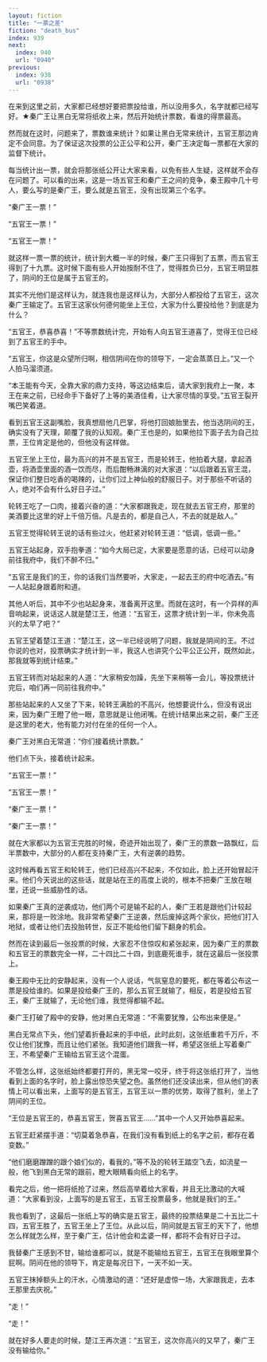 ```yaml
---
layout: fiction
title: "一票之差"
fiction: "death_bus"
index: 939
next:
  index: 940
  url: "0940"
previous:
  index: 938
  url: "0938"
---
```

在来到这里之前，大家都已经想好要把票投给谁，所以没用多久，名字就都已经写好。★秦广王让黑白无常将纸收上来，然后开始统计票数，看谁的得票最高。

然而就在这时，问题来了，票数谁来统计？如果让黑白无常来统计，五官王那边肯定不会同意。为了保证这次投票的公正公平和公开，秦广王决定每一票都在大家的监督下统计。

每当统计出一票，就会将那张纸公开让大家来看，以免有些人生疑，这样就不会存在问题了。可以看的出来，这是一场五官王和秦广王之间的竞争，秦王殿中几十号人，要么写的是秦广王，要么就是五官王，没有出现第三个名字。

“秦广王一票！”

“五官王一票！”

“五官王一票！”

就这样一票一票的统计，统计到大概一半的时候，秦广王只得到了五票，而五官王得到了十九票。这时候下面有些人开始按耐不住了，觉得胜负已分，五官王明显胜了，阴间的王位是属于五官王的。

其实不光他们是这样认为，就连我也是这样认为，大部分人都投给了五官王，这次秦广王输定了。五官王这家伙何德何能坐上王位，大家为什么要投给他？到底是为什么？

“五官王，恭喜恭喜！”不等票数统计完，开始有人向五官王道喜了，觉得王位已经到了五官王的手中。

“五官王，你这是众望所归啊，相信阴间在你的领导下，一定会蒸蒸日上。”又一个人拍马溜须道。

“本王能有今天，全靠大家的鼎力支持，等这边结束后，请大家到我府上一聚，本王在来之前，已经命手下备好了上等的美酒佳肴，让大家尽情的享受。”五官王裂开嘴巴笑着道。

看到五官王这副嘴脸，我真想扇他几巴掌，将他打回娘胎里去，他当选阴间的王，确实没有了天理，颠覆了我的认知观。秦广王也是的，如果他拉下面子去为自己拉票，王位肯定是他的，但他没有这样做。

五官王坐上王位，最为高兴的并不是五官王，而是轮转王，他拍着大腿，拿起酒壶，将酒壶里面的酒一饮而尽，而后酣畅淋漓的对大家道：“以后跟着五官王混，保证你们整日吃香的喝辣的，让你们过上神仙般的舒服日子。对于那些不听话的人，绝对不会有什么好日子过。”

轮转王吃了一口肉，接着兴奋的道：“大家都跟我走，现在就去五官王府，那里的美酒要比这里的好上千倍万倍。凡是去的，都是自己人，不去的就是敌人。”

五官王觉得轮转王说的话有些过火，他赶紧对轮转王道：“低调，低调一些。”

五官王站起身，双手抱拳道：“如今大局已定，大家要是愿意的话，已经可以动身前往我府中，我们不醉不归。”

“五官王是我们的王，你的话我们当然要听，大家走，一起去王的府中吃酒去。”有一人站起身跟着附和道。

其他人听后，其中不少也站起身来，准备离开这里。而就在这时，有一个异样的声音响起来，说话这人就是楚江王，他道：“五官王，这票才统计到一半，你未免高兴的太早了吧？”

五官王望着楚江王道：“楚江王，这一半已经说明了问题，我就是阴间的王。不过你说的也对，投票确实才统计到一半，我这人也讲究个公平公正公开，既然如此，那我就等到统计结束。”

五官王转而对站起来的人道：“大家稍安勿躁，先坐下来稍等一会儿，等投票统计完后，咱们再一同前往我府中。”

那些站起来的人又坐了下来，轮转王满脸的不高兴，他想要说什么，但没有说出来，因为秦广王瞪了他一眼，意思就是让他闭嘴。在统计结果出来之前，秦广王还是这里的老大，他有能力对付在坐的任何一个人。

秦广王对黑白无常道：“你们接着统计票数。”

他们点下头，接着统计起来。

“五官王一票！”

“五官王一票！”

“秦广王一票！”

“秦广王一票！”

就在大家都以为五官王完胜的时候，奇迹开始出现了，秦广王的票数一路飘红，后半票数中，大部分的人都在支持秦广王，大有逆袭的趋势。

这时候再看五官王和轮转王，他们已经高兴不起来，不仅如此，脸上还开始冒起汗来。他们今天说出的这些话，就是站在王的高度上说的，根本不把秦广王放在眼里，还说一些威胁性的话。

如果秦广王真的逆袭成功，他们两个可是输不起的人，秦广王若是跟他们计较起来，那将是一败涂地。我非常希望秦广王逆袭，然后废掉这两个家伙，把他们打入地狱，或者让他们去投胎转世，反正不能给他们留下翻身的机会。

然而在读到最后一张投票的时候，大家忍不住惊叹和紧张起来，因为秦广王的票数和五官王的票数完全一样，二十四比二十四，到底鹿死谁手，就在这最后一张投票上。

秦王殿中无比的安静起来，没有一个人说话，气氛窒息的要死，都在等着公布这一票是投给谁的。如果是投给秦广王的，那么五官王就输了，相反，若是投给五官王，秦广王就输了，无论他们谁，我觉得都输不起。

秦广王打破了殿中的安静，他对黑白无常道：“不需要犹豫，公布出来便是。”

黑白无常点下头，他们望着折叠起来的手中纸，此时此刻，这张纸重若千万斤，不仅让他们犹豫，而且让他们紧张。我知道他们跟我一样，希望这张纸上写着秦广王，不希望秦广王输给五官王这个混蛋。

不管怎么样，这张纸始终都要打开的，黑无常一咬牙，终于将这张纸打开了，当他看到上面的名字时，脸上露出惊恐失望之色。虽然他们还没读出来，但从他们的表情上可以看出来，上面写的是五官王，五官王以一票的优势，取得了胜利，坐上了阴间的王位。

“王位是五官王的，恭喜五官王，贺喜五官王……”其中一个人又开始恭喜起来。

五官王赶紧摆手道：“切莫着急恭喜，在我们没有看到纸上的名字之前，都存在着变数。”

“他们磨磨蹭蹭的跟个娘们似的，看我的。”等不及的轮转王踏空飞去，如流星一般，他飞到黑白无常的跟前，瞪大眼睛看向纸上的名字。

看完之后，他一把将纸抢了过来，然后高举着给大家看，并且无比激动的大喊道：“大家看到没，上面写的是五官王，五官王投票最多，他就是我们的王。”

我也看到了，这最后一张纸上写的确实是五官王，最终的投票结果是二十五比二十四，五官王胜了，五官王坐上了王位。从此以后，阴间就是五官王的天下了，他想怎么样就怎么样，至于秦广王，估计他会和孟婆一样，都将不会有好日子过。

我替秦广王感到不甘，输给谁都可以，就是不能输给五官王，五官王在我眼里算个屁啊。阴间在他的领导下，肯定是每况日下，一天不如一天。

五官王抹掉额头上的汗水，心情激动的道：“还好是虚惊一场，大家跟我走，去本王那里去庆祝。”

“走！”

“走！”

就在好多人要走的时候，楚江王再次道：“五官王，这次你高兴的又早了，秦广王没有输给你。”